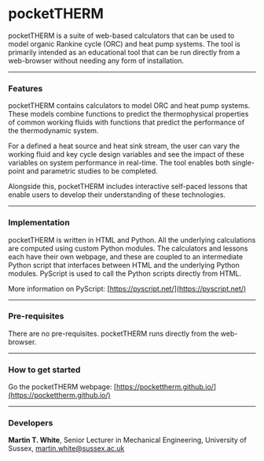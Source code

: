 # pocketTHERM

pocketTHERM is a suite of web-based calculators that can be used to model organic Rankine cycle (ORC) and heat pump systems. The tool is primarily intended as an educational tool that can be run directly from a web-browser without needing any form of installation.

---

### Features

pocketTHERM contains calculators to model ORC and heat pump systems. These models combine functions to predict the thermophysical properties of common working fluids with functions that predict the performance of the thermodynamic system.

For a defined a heat source and heat sink stream, the user can vary the working fluid and key cycle design variables and see the impact of these variables on system performance in real-time. The tool enables both single-point and parametric studies to be completed.  

Alongside this, pocketTHERM includes interactive self-paced lessons that enable users to develop their understanding of these technologies.

---

### Implementation

pocketTHERM is written in HTML and Python. All the underlying calculations are computed using custom Python modules. The calculators and lessons each have their own webpage, and these are coupled to an intermediate Python script that interfaces between HTML and the underlying Python modules. PyScript is used to call the Python scripts directly from HTML.

More information on PyScript: [https://pyscript.net/](https://pyscript.net/)

---

### Pre-requisites

There are no pre-requisites. pocketTHERM runs directly from the web-browser.

---

### How to get started
Go the pocketTHERM webpage: [https://pockettherm.github.io/](https://pockettherm.github.io/)

---

### Developers
**Martin T. White**, Senior Lecturer in Mechanical Engineering, University of Sussex, [martin.white@sussex.ac.uk](mailto:martin.white@sussex.ac.uk)
